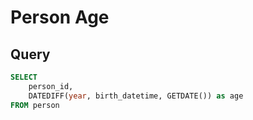 <!--


Author:Nathan Buesgens



CDM Version:5.4



Use Case:Getting Started


-->

# Person Age










 
## Query
```sql
SELECT 
	person_id,
	DATEDIFF(year, birth_datetime, GETDATE()) as age
FROM person
```



